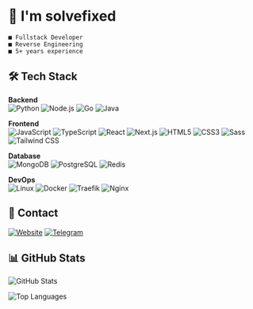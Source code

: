 # 👋 I'm solvefixed

```
■ Fullstack Developer
■ Reverse Engineering
■ 5+ years experience  
```

## 🛠 **Tech Stack**

**Backend**  
![Python](https://img.shields.io/badge/Python-3776AB?style=flat-square&logo=python&logoColor=white)
![Node.js](https://img.shields.io/badge/Node.js-339933?style=flat-square&logo=nodedotjs&logoColor=white)
![Go](https://img.shields.io/badge/Go-00ADD8?style=flat-square&logo=go&logoColor=white)
![Java](https://img.shields.io/badge/Java-ED8B00?style=flat-square&logo=java&logoColor=white)

**Frontend**  
![JavaScript](https://img.shields.io/badge/JavaScript-F7DF1E?style=flat-square&logo=javascript&logoColor=black)
![TypeScript](https://img.shields.io/badge/TypeScript-3178C6?style=flat-square&logo=typescript&logoColor=white)
![React](https://img.shields.io/badge/React-61DAFB?style=flat-square&logo=react&logoColor=black)
![Next.js](https://img.shields.io/badge/Next.js-000000?style=flat-square&logo=nextdotjs&logoColor=white)
![HTML5](https://img.shields.io/badge/HTML5-E34F26?style=flat-square&logo=html5&logoColor=white)
![CSS3](https://img.shields.io/badge/CSS3-1572B6?style=flat-square&logo=css3&logoColor=white)
![Sass](https://img.shields.io/badge/Sass-CC6699?style=flat-square&logo=sass&logoColor=white)
![Tailwind CSS](https://img.shields.io/badge/Tailwind_CSS-38B2AC?style=flat-square&logo=tailwind-css&logoColor=white)

**Database**  
![MongoDB](https://img.shields.io/badge/MongoDB-47A248?style=flat-square&logo=mongodb&logoColor=white)
![PostgreSQL](https://img.shields.io/badge/PostgreSQL-316192?style=flat-square&logo=postgresql&logoColor=white)
![Redis](https://img.shields.io/badge/Redis-DC382D?style=flat-square&logo=redis&logoColor=white)

**DevOps**  
![Linux](https://img.shields.io/badge/Linux-FCC624?style=flat-square&logo=linux&logoColor=black)
![Docker](https://img.shields.io/badge/Docker-2496ED?style=flat-square&logo=docker&logoColor=white)
![Traefik](https://img.shields.io/badge/Traefik-24A1C1?style=flat-square&logo=traefikproxy&logoColor=white)
![Nginx](https://img.shields.io/badge/Nginx-009639?style=flat-square&logo=nginx&logoColor=white)

## 🔗 Contact

[![Website](https://img.shields.io/badge/-solvedev.to-blue?style=flat&logo=googlechrome&logoColor=white)](https://solvedev.to)
[![Telegram](https://img.shields.io/badge/-solvefixed-blue?style=flat&logo=telegram&logoColor=white)](https://t.me/solvefixed)

## 📊 GitHub Stats

![GitHub Stats](https://github-readme-stats.vercel.app/api?username=solvefixed&hide=issues&show_icons=true&rank_icon=github&theme=dracula)

![Top Languages](https://github-readme-stats.vercel.app/api/top-langs/?username=solvefixed&layout=compact&theme=dracula)
